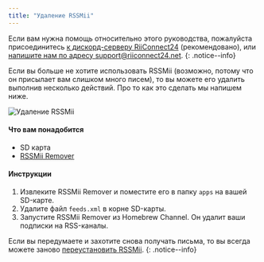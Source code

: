 ```yaml
---
title: "Удаление RSSMii"
---
```


Если вам нужна помощь относительно этого руководства, пожалуйста присоединитесь [к дискорд-серверу RiiConnect24](https://discord.gg/rc24) (рекомендовано), или [напишите нам по адресу support@riiconnect24.net](mailto:support@riiconnect24.net).
{: .notice--info}

Если вы больше не хотите использовать RSSMii (возможно, потому что он присылает вам слишком много писем), то вы можете его удалить выполнив несколько действий. Про то как это сделать мы напишем ниже.

![Удаление RSSMii](/images/rssmii-remove.png)

#### Что вам понадобится

* SD карта
* [RSSMii Remover](https://github.com/RiiConnect24/rssmii/releases)

#### Инструкции

1. Извлеките RSSMii Remover и поместите его в папку  `apps` на вашей SD-карте.
2. Удалите файл `feeds.xml` в корне SD-карты.
3. Запустите RSSMii Remover из Homebrew Channel. Он удалит ваши подписки на RSS-каналы.

Если вы передумаете и захотите снова получать письма, то вы всегда можете заново [переустановить RSSMii](rssmii).
{: .notice--info}
